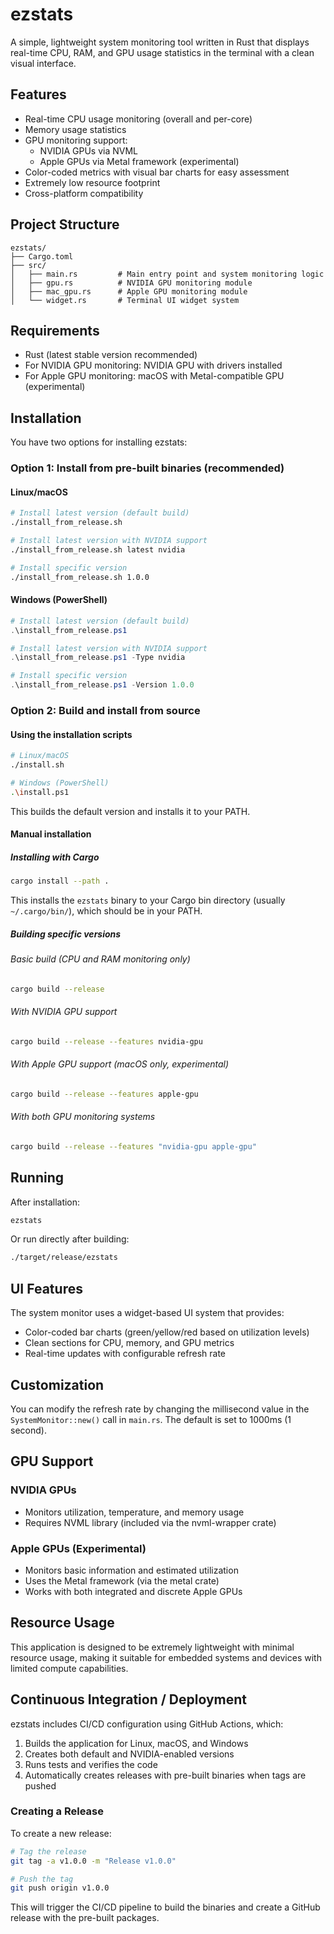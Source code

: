 # ezstats

A simple, lightweight system monitoring tool written in Rust that displays real-time CPU, RAM, and GPU usage statistics in the terminal with a clean visual interface.

## Features

- Real-time CPU usage monitoring (overall and per-core)
- Memory usage statistics
- GPU monitoring support:
  - NVIDIA GPUs via NVML
  - Apple GPUs via Metal framework (experimental)
- Color-coded metrics with visual bar charts for easy assessment
- Extremely low resource footprint
- Cross-platform compatibility

## Project Structure

```
ezstats/
├── Cargo.toml
├── src/
│   ├── main.rs         # Main entry point and system monitoring logic
│   ├── gpu.rs          # NVIDIA GPU monitoring module
│   ├── mac_gpu.rs      # Apple GPU monitoring module
│   └── widget.rs       # Terminal UI widget system
```

## Requirements

- Rust (latest stable version recommended)
- For NVIDIA GPU monitoring: NVIDIA GPU with drivers installed
- For Apple GPU monitoring: macOS with Metal-compatible GPU (experimental)

## Installation

You have two options for installing ezstats:

### Option 1: Install from pre-built binaries (recommended)

#### Linux/macOS

```bash
# Install latest version (default build)
./install_from_release.sh

# Install latest version with NVIDIA support
./install_from_release.sh latest nvidia

# Install specific version
./install_from_release.sh 1.0.0
```

#### Windows (PowerShell)

```powershell
# Install latest version (default build)
.\install_from_release.ps1

# Install latest version with NVIDIA support
.\install_from_release.ps1 -Type nvidia

# Install specific version
.\install_from_release.ps1 -Version 1.0.0
```

### Option 2: Build and install from source

#### Using the installation scripts

```bash
# Linux/macOS
./install.sh

# Windows (PowerShell)
.\install.ps1
```

This builds the default version and installs it to your PATH.

#### Manual installation

##### Installing with Cargo

```bash
cargo install --path .
```

This installs the `ezstats` binary to your Cargo bin directory (usually `~/.cargo/bin/`), which should be in your PATH.

##### Building specific versions

###### Basic build (CPU and RAM monitoring only)

```bash
cargo build --release
```

###### With NVIDIA GPU support

```bash
cargo build --release --features nvidia-gpu
```

###### With Apple GPU support (macOS only, experimental)

```bash
cargo build --release --features apple-gpu
```

###### With both GPU monitoring systems

```bash
cargo build --release --features "nvidia-gpu apple-gpu"
```

## Running

After installation:
```bash
ezstats
```

Or run directly after building:
```bash
./target/release/ezstats
```

## UI Features

The system monitor uses a widget-based UI system that provides:
- Color-coded bar charts (green/yellow/red based on utilization levels)
- Clean sections for CPU, memory, and GPU metrics
- Real-time updates with configurable refresh rate

## Customization

You can modify the refresh rate by changing the millisecond value in the `SystemMonitor::new()` call in `main.rs`. The default is set to 1000ms (1 second).

## GPU Support

### NVIDIA GPUs
- Monitors utilization, temperature, and memory usage
- Requires NVML library (included via the nvml-wrapper crate)

### Apple GPUs (Experimental)
- Monitors basic information and estimated utilization
- Uses the Metal framework (via the metal crate)
- Works with both integrated and discrete Apple GPUs

## Resource Usage

This application is designed to be extremely lightweight with minimal resource usage, making it suitable for embedded systems and devices with limited compute capabilities.

## Continuous Integration / Deployment

ezstats includes CI/CD configuration using GitHub Actions, which:

1. Builds the application for Linux, macOS, and Windows
2. Creates both default and NVIDIA-enabled versions
3. Runs tests and verifies the code
4. Automatically creates releases with pre-built binaries when tags are pushed

### Creating a Release

To create a new release:

```bash
# Tag the release
git tag -a v1.0.0 -m "Release v1.0.0"

# Push the tag
git push origin v1.0.0
```

This will trigger the CI/CD pipeline to build the binaries and create a GitHub release with the pre-built packages.
